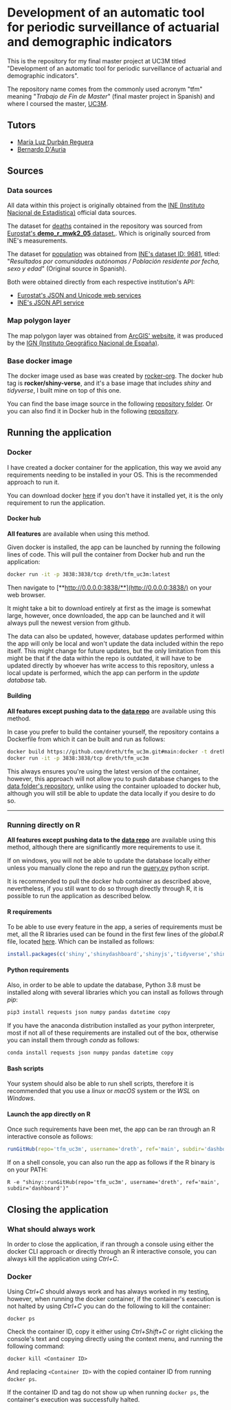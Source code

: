 # Development of an automatic tool for periodic surveillance of actuarial and demographic indicators

This is the repository for my final master project at UC3M titled "Development of an automatic tool for periodic surveillance of actuarial and demographic indicators".

The repository name comes from the commonly used acronym "tfm" meaning "*Trabajo de Fin de Master*" (final master project in Spanish) and where I coursed the master, [UC3M](https://uc3m.es).
## Tutors

- [María Luz Durbán Reguera](https://researchportal.uc3m.es/display/inv18373)
- [Bernardo D'Auria](https://portal.uc3m.es/portal/page/portal/dpto_estadistica/home/members/bernardo_d_auria)

## Sources

### Data sources

All data within this project is originally obtained from the [INE (Instituto Nacional de Estadística)](https://ine.es/) official data sources. 

The dataset for [deaths](https://github.com/dreth/tfm_uc3m/blob/main/data/death.csv) contained in the repository was sourced from [Eurostat's **demo_r_mwk2_05** dataset.](https://ec.europa.eu/eurostat/databrowser/view/demo_r_mwk2_05/default/table?lang=en). Which is originally sourced from INE's measurements.

The dataset for [population](https://github.com/dreth/tfm_uc3m/blob/main/data/pop.csv) was obtained from [INE's dataset ID: 9681](https://www.ine.es/jaxiT3/Tabla.htm?t=9681&L=0), titled: "*Resultados por comunidades autónomas / Población residente por fecha, sexo y edad*" (Original source in Spanish).

Both were obtained directly from each respective institution's API:

- [Eurostat's JSON and Unicode web services](https://ec.europa.eu/eurostat/web/json-and-unicode-web-services/getting-started/query-builder)
- [INE's JSON API service](https://www.ine.es/dyngs/DataLab/manual.html?cid=45)

### Map polygon layer

The map polygon layer was obtained from [ArcGIS' website](https://www.arcgis.com/home/item.html?id=e75892d1a49646d8a29705ac6680f981), it was produced by the [IGN (Instituto Geográfico Nacional de España)](https://www.ign.es).

### Base docker image

The docker image used as base was created by [rocker-org](https://github.com/rocker-org). The docker hub tag is **rocker/shiny-verse**, and it's a base image that includes *shiny* and *tidyverse*, I built mine on top of this one.

You can find the base image source in the following [repository folder](https://github.com/rocker-org/shiny/tree/master/shiny-verse). Or you can also find it in Docker hub in the following [repository](https://hub.docker.com/r/rocker/shiny-verse).

## Running the application

### Docker

I have created a docker container for the application, this way we avoid any requirements needing to be installed in your OS. This is the recommended approach to run it.

You can download docker [here](https://www.docker.com/products/docker-desktop) if you don't have it installed yet, it is the only requirement to run the application.

#### Docker hub

**All features** are available when using this method.

Given docker is installed, the app can be launched by running the following lines of code. This will pull the container from Docker hub and run the application:

```bash
docker run -it -p 3838:3838/tcp dreth/tfm_uc3m:latest
```

Then navigate to [**http://0.0.0.0:3838/**](http://0.0.0.0:3838/) on your web browser.

It might take a bit to download entirely at first as the image is somewhat large, however, once downloaded, the app can be launched and it will always pull the newest version from github. 

The data can also be updated, however, database updates performed within the app will only be local and won't update the data included within the repo itself. This might change for future updates, but the only limitation from this might be that if the data within the repo is outdated, it will have to be updated directly by whoever has write access to this repository, unless a local update is performed, which the app can perform in the *update database* tab.

#### Building

**All features except pushing data to the [data repo](https://github.com/dreth/tfm_uc3m_data)** are available using this method.

In case you prefer to build the container yourself, the repository contains a Dockerfile from which it can be built and run as follows:

```bash
docker build https://github.com/dreth/tfm_uc3m.git#main:docker -t dreth/tfm_uc3m
docker run -it -p 3838:3838/tcp dreth/tfm_uc3m
```

This always ensures you're using the latest version of the container, however, this approach will not allow you to push database changes to the [data folder's repository](https://github.com/dreth/tfm_uc3m_data), unlike using the container uploaded to docker hub, although you will still be able to update the data locally if you desire to do so.

---

### Running directly on R

**All features except pushing data to the [data repo](https://github.com/dreth/tfm_uc3m_data)** are available using this method, although there are significantly more requirements to use it.

If on windows, you will not be able to update the database locally either unless you manually clone the repo and run the [query.py](https://github.com/dreth/tfm_uc3m/blob/main/api/query.py) python script.

It is recommended to pull the docker hub container as described above, nevertheless, if you still want to do so through directly through R, it is possible to run the application as described below.

#### R requirements

To be able to use every feature in the app, a series of requirements must be met, all the R libraries used can be found in the first few lines of the *global.R* file, located [here](https://github.com/dreth/tfm_uc3m/blob/main/dashboard/global.R). Which can be installed as follows:

```R
install.packages(c('shiny','shinydashboard','shinyjs','tidyverse','shinythemes','pracma','dplyr','ggplot2','stringr','MASS','plotly','leaflet','rgdal','RColorBrewer','zoo','RcppRoll'))
```

#### Python requirements

Also, in order to be able to update the database, Python 3.8 must be installed along with several libraries which you can install as follows through *pip*:

```Python
pip3 install requests json numpy pandas datetime copy
```

If you have the anaconda distribution installed as your python interpreter, most if not all of these requirements are installed out of the box, otherwise you can install them through *conda* as follows:

```Python
conda install requests json numpy pandas datetime copy
```

#### Bash scripts

Your system should also be able to run shell scripts, therefore it is recommended that you use a *linux* or *macOS* system or the *WSL* on *Windows*.

#### Launch the app directly on R

Once such requirements have been met, the app can be ran through an R interactive console as follows:

```R
runGitHub(repo='tfm_uc3m', username='dreth', ref='main', subdir='dashboard')
```

If on a shell console, you can also run the app as follows if the R binary is on your PATH:

```Shell
R -e "shiny::runGitHub(repo='tfm_uc3m', username='dreth', ref='main', subdir='dashboard')"
```

## Closing the application

### What should always work

In order to close the application, if ran through a console using either the docker CLI approach or directly through an R interactive console, you can always kill the application using *Ctrl+C*.

### Docker

Using *Ctrl+C* should always work and has always worked in my testing, however, when running the docker container, if the container's execution is not halted by using *Ctrl+C* you can do the following to kill the container:

```Shell
docker ps
```

Check the container ID, copy it either using *Ctrl+Shift+C* or right clicking the console's text and copying directly using the context menu, and running the following command:

```Shell
docker kill <Container ID>
```

And replacing ```<Container ID>``` with the copied container ID from running ```docker ps```.

If the container ID and tag do not show up when running ```docker ps```, the container's execution was successfully halted.